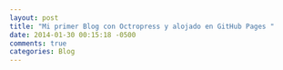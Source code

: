 ```yaml
---
layout: post
title: "Mi primer Blog con Octropress y alojado en GitHub Pages "
date: 2014-01-30 00:15:18 -0500
comments: true
categories: Blog
---
```

